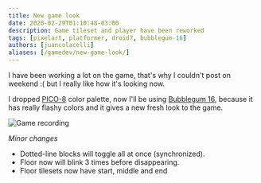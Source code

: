 ```yaml
---
title: New game look
date: 2020-02-29T01:10:48-03:00
description: Game tileset and player have been reworked
tags: [pixelart, platformer, droid7, bubblegum-16]
authors: [juancolacelli]
aliases: [/gamedev/new-game-look/]
---
```


I have been working a lot on the game, that's why I couldn't post on weekend :( but I really like how it's looking now.

I dropped [PICO-8](https://lospec.com/palette-list/pico-8) color palette, now I'll be using [Bubblegum 16](https://lospec.com/palette-list/bubblegum-16), because it has really flashy colors and it gives a new fresh look to the game.

![Game recording](recording.gif)

*Minor changes*
- Dotted-line blocks will toggle all at once (synchronized).
- Floor now will blink 3 times before disappearing.
- Floor tilesets now have start, middle and end
